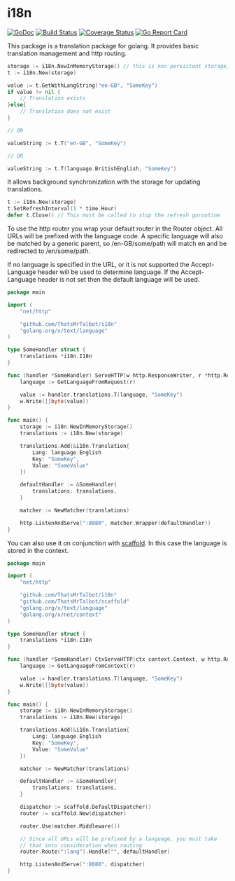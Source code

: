 # i18n

[![GoDoc](https://godoc.org/github.com/ThatsMrTalbot/i18n?status.svg)](https://godoc.org/github.com/ThatsMrTalbot/i18n) [![Build Status](https://travis-ci.org/ThatsMrTalbot/i18n.svg)](https://travis-ci.org/ThatsMrTalbot/i18n) [![Coverage Status](https://coveralls.io/repos/ThatsMrTalbot/i18n/badge.svg?branch=master&service=github)](https://coveralls.io/github/ThatsMrTalbot/i18n?branch=master) [![Go Report Card](https://goreportcard.com/badge/github.com/ThatsMrTalbot/i18n)](https://goreportcard.com/report/github.com/ThatsMrTalbot/i18n)

This package is a translation package for golang. It provides basic translation management and http routing.

```go
storage := i18n.NewInMemoryStorage() // this is non persistent storage, for testing only
t := i18n.New(storage)

value := t.GetWithLangString("en-GB", "SomeKey")
if value != nil {
    // Translation exists
}else{
    // Translation does not exist
}

// OR

valueString := t.T("en-GB", "SomeKey")

// OR

valueString := t.T(language.BritishEnglish, "SomeKey")

```

It allows background synchronization with the storage for updating translations.

```go
t := i18n.New(storage)
t.SetRefreshInterval(1 * time.Hour)
defer t.Close() // This must be called to stop the refresh goroutine
```

To use the http router you wrap your default router in the Router object. All URLs will be prefixed with the language code. A specific language will also be matched by a generic parent, so /en-GB/some/path will match en and be redirected to /en/some/path.

If no language is specified in the URL, or it is not supported the Accept-Language header will be used to determine language. If the Accept-Language header is not set then the default language will be used.

```go
package main

import (
	"net/http"

	"github.com/ThatsMrTalbot/i18n"    
	"golang.org/x/text/language"
)

type SomeHandler struct {
    translations *i18n.I18n
}

func (handler *SomeHandler) ServeHTTP(w http.ResponseWriter, r *http.Request) {
    language := GetLanguageFromRequest(r)

    value := handler.translations.T(language, "SomeKey")
    w.Write([]byte(value))
}

func main() {
    storage := i18n.NewInMemoryStorage()
    translations := i18n.New(storage)

    translations.Add(&i18n.Translation{
        Lang: language.English
        Key: "SomeKey",
        Value: "SomeValue"
    })

    defaultHandler := &SomeHandler{
        translations: translations,
    }

    matcher := NewMatcher(translations)

    http.ListenAndServe(":8080", matcher.Wrapper(defaultHandler))
}

```

You can also use it on conjunction with [scaffold](https://github.com/ThatsMrTalbot/scaffold). In this case the language is stored in the context.

```go
package main

import (
	"net/http"

    "github.com/ThatsMrTalbot/i18n"    
	"github.com/ThatsMrTalbot/scaffold"    
	"golang.org/x/text/language"
    "golang.org/x/net/context"
)

type SomeHandler struct {
    translations *i18n.I18n
}

func (handler *SomeHandler) CtxServeHTTP(ctx context.Context, w http.ResponseWriter, r *http.Request) {
    language := GetLanguageFromContext(r)

    value := handler.translations.T(language, "SomeKey")
    w.Write([]byte(value))
}

func main() {
    storage := i18n.NewInMemoryStorage()
    translations := i18n.New(storage)

    translations.Add(&i18n.Translation{
        Lang: language.English
        Key: "SomeKey",
        Value: "SomeValue"
    })

    matcher := NewMatcher(translations)

    defaultHandler := &SomeHandler{
        translations: translations,
    }

    dispatcher := scaffold.DefaultDispatcher()
    router := scaffold.New(dispatcher)

    router.Use(matcher.Middleware())

    // Since all URLs will be prefixed by a language, you must take
    // that into consideration when routing
    router.Route(":lang").Handle("", defaultHandler)

    http.ListenAndServe(":8080", dispatcher)
}

```
